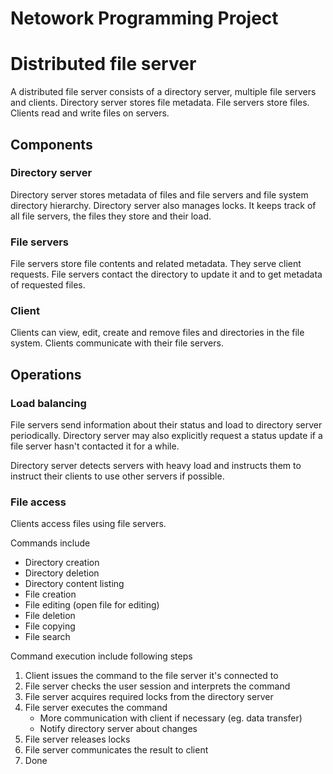 # Netowork Programming Project

Distributed file server
=======================

A distributed file server consists of a directory server, multiple file servers and clients. Directory server stores file metadata. File servers store files. Clients read and write files on servers.

Components
----------

### Directory server
Directory server stores metadata of files and file servers and file system directory hierarchy. Directory server also manages locks. It keeps track of all file servers, the files they store and their load.

### File servers
File servers store file contents and related metadata. They serve client requests. File servers contact the directory to update it and to get metadata of requested files.

### Client
Clients can view, edit, create and remove files and directories in the file system. Clients communicate with their file servers.

Operations
----------

### Load balancing

File servers send information about their status and load to directory server periodically. Directory server may also explicitly request a status update if a file server hasn't contacted it for a while.

Directory server detects servers with heavy load and instructs them to instruct their clients to use other servers if possible.

### File access

Clients access files using file servers.

Commands include

- Directory creation
- Directory deletion
- Directory content listing
- File creation
- File editing (open file for editing)
- File deletion
- File copying
- File search

Command execution include following steps

1. Client issues the command to the file server it's connected to
2. File server checks the user session and interprets the command
3. File server acquires required locks from the directory server
4. File server executes the command
	- More communication with client if necessary (eg. data transfer)
	- Notify directory server about changes
5. File server releases locks
6. File server communicates the result to client
7. Done

